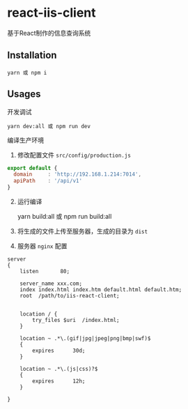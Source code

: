 # react-iis-client
基于React制作的信息查询系统


## Installation

    yarn 或 npm i

## Usages

开发调试

    yarn dev:all 或 npm run dev

编译生产环境

1. 修改配置文件 `src/config/production.js`

```js
export default {
  domain     : 'http://192.168.1.214:7014',
  apiPath    : '/api/v1'
}
```

2. 运行编译

   yarn build:all 或 npm run build:all

3. 将生成的文件上传至服务器，生成的目录为 `dist`

4. 服务器 `nginx` 配置

```
server
{
	listen       80;

	server_name xxx.com;
	index index.html index.htm default.html default.htm;
	root  /path/to/iis-react-client;


	location / {
		try_files $uri  /index.html;
	}

	location ~ .*\.(gif|jpg|jpeg|png|bmp|swf)$
	{
		expires      30d;
	}

	location ~ .*\.(js|css)?$
	{
		expires      12h;
	}

}
```